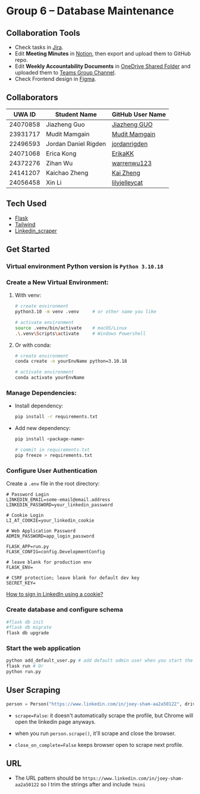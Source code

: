 # Group 6 – Database Maintenance

## Collaboration Tools

- Check tasks in [Jira](https://group-6.atlassian.net/jira/software/projects/KAN/boards/1).
- Edit **Meeting Minutes** in [Notion](https://www.notion.so/CITS5206-Project-Meeting-Minutes-238e5d3a9f71803f9ba4fed7f91a0950?source=copy_link), then export and upload them to GitHub repo.
- Edit **Weekly Accountability Documents** in [OneDrive Shared Folder](https://uniwa-my.sharepoint.com/:f:/g/personal/24141207_student_uwa_edu_au/EnXSuU20PElDhmz5yLTyoW0B7K_1jvGaCH-0zw2MWpEwlg?e=kOH95R) and uploaded them to [Teams Group Channel](https://teams.microsoft.com/l/channel/19%3A19052e6b5a1b4d39b279248917efd1de%40thread.tacv2/Group%206?groupId=e524efef-b404-40f0-a05e-8dd542306098&tenantId=05894af0-cb28-46d8-8716-74cdb46e2226&ngc=true).
- Check Frontend design in [Figma](https://www.figma.com/design/S9aRCTd4FYe4vIpNMJm8X0/CITS5206-project?node-id=2002-3&t=x1OeMjkGU0oQr35F-1).

## Collaborators

| UWA ID   | Student Name         | GitHub User Name                                  |
| -------- | -------------------- | ------------------------------------------------- |
| 24070858 | Jiazheng Guo         | [Jiazheng GUO](https://github.com/GJZ99123)       |
| 23931717 | Mudit Mamgain        | [Mudit Mamgain](https://github.com/mudit2322)     |
| 22496593 | Jordan Daniel Rigden | [jordanrigden](https://github.com/jordanrigden)   |
| 24071068 | Erica Kong           | [ErikaKK](https://github.com/ErikaKK)             |
| 24372276 | Zihan Wu             | [warrenwu123](https://github.com/warrenwu123)     |
| 24141207 | Kaichao Zheng        | [Kai Zheng](https://github.com/Kaichao-Zheng)     |
| 24056458 | Xin Li               | [lilyjelleycat](https://github.com/lilyjelleycat) |

## Tech Used

- [Flask](https://flask.palletsprojects.com/en/stable/)
- [Tailwind](https://tailwindcss.com/docs/installation/using-vite)
- [Linkedin_scraper](https://github.com/joeyism/linkedin_scraper)

## Get Started

### Virtual environment Python version is `Python 3.10.18`

### Create a New Virtual Environment:

1. With venv:

   ```bash
   # create environment
   python3.10 -m venv .venv     # or other name you like

   # activate environment
   source .venv/bin/activate    # macOS/Linux
   .\.venv\Scripts\activate     # Windows Powershell
   ```

2. Or with conda:

   ```bash
   # create environment
   conda create -n yourEnvName python=3.10.18

   # activate environment
   conda activate yourEnvName
   ```

### Manage Dependencies:

- Install dependency:
  ```bash
  pip install -r requirements.txt
  ```
- Add new dependency:

  ```bash
  pip install <package-name>

  # commit in requirements.txt
  pip freeze > requirements.txt
  ```

### Configure User Authentication

Create a `.env` file in the root directory:

```env
# Password Login
LINKEDIN_EMAIL=some-email@email.address
LINKEDIN_PASSWORD=your_linkedin_password

# Cookie Login
LI_AT_COOKIE=your_linkedin_cookie

# Web Application Password
ADMIN_PASSWORD=app_login_password

FLASK_APP=run.py
FLASK_CONFIG=config.DevelopmentConfig

# leave blank for production env
FLASK_ENV=

# CSRF protection; leave blank for default dev key
SECRET_KEY=
```

[How to sign in LinkedIn using a cookie?](how-to-sign-in-linkedin-using-a-cookie.md)

### Create database and configure schema

```bash
#flask db init
#flask db migrate
flask db upgrade
```

### Start the web application

```bash
python add_default_user.py # add default admin user when you start the program for the first time
flask run # Or
python run.py
```

## User Scraping

```python
person = Person("https://www.linkedin.com/in/joey-sham-aa2a50122", driver=driver, scrape=False, close_on_complete=False)
```

- `scrape=False`: it doesn't automatically scrape the profile, but Chrome will open the linkedin page anyways.

- when you run `person.scrape()`, it'll scrape and close the browser.
- `close_on_complete=False` keeps browser open to scrape next profile.

## URL

- The URL pattern should be `https://www.linkedin.com/in/joey-sham-aa2a50122` so I trim the strings after and include `?mini`
